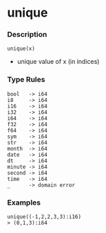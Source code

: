 # unique

### Description

`unique(x)`

- unique value of x (in indices)

### Type Rules

```no-highlight
bool   -> i64
i8     -> i64
i16    -> i64
i32    -> i64
i64    -> i64
f32    -> i64
f64    -> i64
sym    -> i64
str    -> i64
month  -> i64
date   -> i64
dt     -> i64
minute -> i64
second -> i64
time   -> i64
_      -> domain error
```

### Examples

```no-highlight
unique((-1,2,2,3,3):i16)
> (0,1,3):i64
```
